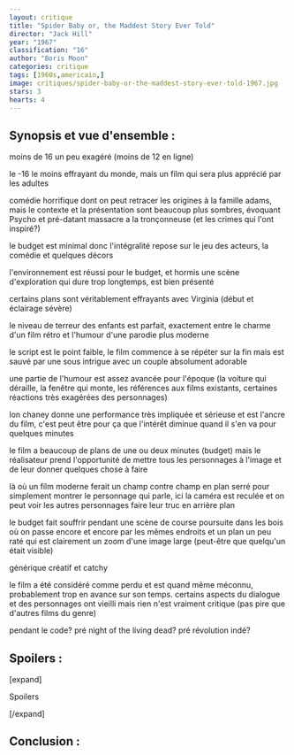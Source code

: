 ```yaml
---
layout: critique
title: "Spider Baby or, the Maddest Story Ever Told"
director: "Jack Hill"
year: "1967"
classification: "16"
author: "Boris Moon"
categories: critique
tags: [1960s,americain,]
image: critiques/spider-baby-or-the-maddest-story-ever-told-1967.jpg
stars: 3
hearts: 4
---
```


## Synopsis et vue d'ensemble :

moins de 16 un peu exagéré (moins de 12 en ligne)

le -16 le moins effrayant du monde, mais un film qui sera plus apprécié par les adultes

comédie horrifique dont on peut retracer les origines à la famille adams, mais le contexte et la présentation sont beaucoup plus sombres, évoquant Psycho et pré-datant massacre a la tronçonneuse (et les crimes qui l'ont inspiré?)

le budget est minimal donc l'intégralité repose sur le jeu des acteurs, la comédie et quelques décors

l'environnement est réussi pour le budget, et hormis une scène d'exploration qui dure trop longtemps, est bien présenté

certains plans sont véritablement effrayants avec Virginia (début et éclairage sévère)

le niveau de terreur des enfants est parfait, exactement entre le charme d'un film rétro et l'humour d'une parodie plus moderne

le script est le point faible, le film commence à se répéter sur la fin mais est sauvé par une sous intrigue avec un couple absolument adorable

une partie de l'humour est assez avancée pour l'époque (la voiture qui déraille, la fenêtre qui monte, les références aux films existants, certaines réactions très exagérées des personnages)

lon chaney donne une performance très impliquée et sérieuse et est l'ancre du film, c'est peut être pour ça que l'intérêt diminue quand il s'en va pour quelques minutes

le film a beaucoup de plans de une ou deux minutes (budget) mais le réalisateur prend l'opportunité de mettre tous les personnages à l'image et de leur donner quelques chose à faire

là où un film moderne ferait un champ contre champ en plan serré pour simplement montrer le personnage qui parle, ici la caméra est reculée et on peut voir les autres personnages faire leur truc en arrière plan

le budget fait souffrir pendant une scène de course poursuite dans les bois où on passe encore et encore par les mêmes endroits et un plan un peu raté qui est clairement un zoom d'une image large (peut-être que quelqu'un était visible)

générique créatif et catchy

le film a été considéré comme perdu et est quand même méconnu, probablement trop en avance sur son temps. certains aspects du dialogue et des personnages ont vieilli mais rien n'est vraiment critique (pas pire que d'autres films du genre)

pendant le code? pré night of the living dead? pré révolution indé?



## Spoilers :

[expand]

Spoilers

[/expand]

## Conclusion :
